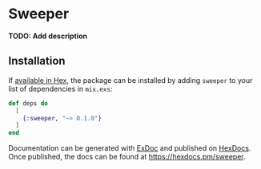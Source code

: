 # Sweeper

**TODO: Add description**

## Installation

If [available in Hex](https://hex.pm/docs/publish), the package can be installed
by adding `sweeper` to your list of dependencies in `mix.exs`:

```elixir
def deps do
  [
    {:sweeper, "~> 0.1.0"}
  ]
end
```

Documentation can be generated with [ExDoc](https://github.com/elixir-lang/ex_doc)
and published on [HexDocs](https://hexdocs.pm). Once published, the docs can
be found at <https://hexdocs.pm/sweeper>.

